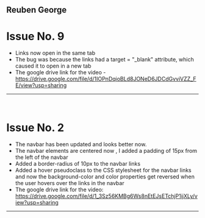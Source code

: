 ## Reuben George

# Issue No. 9
- Links now open in the same tab
- The bug was because the links had a target = "_blank" attribute, which caused it to open in a new tab
- The google drive link for the video - https://drive.google.com/file/d/1IOPnDqioBLd8JONeD6JDCdGvviVZZ_FE/view?usp=sharing

* * *
<br>

# Issue No. 2
- The navbar has been updated and looks better now.
- The navbar elements are centered now , I added a padding of 15px from the left of the navbar
- Added a border-radius of 10px to the navbar links
- Added a hover pseudoclass to the CSS stylesheet for the navbar links and now the background-color and color properties get reversed when the user hovers over the links in the navbar
- The google drive link for the video:
https://drive.google.com/file/d/1_3Sz56KMBg6Ws8nEtEJsETchjP1ijXLy/view?usp=sharing
* * *